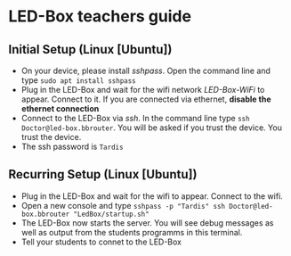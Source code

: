 # LED-Box teachers guide

## Initial Setup (Linux [Ubuntu])

* On your device, please install *sshpass*. Open the command line and type `sudo apt install sshpass`
* Plug in the LED-Box and wait for the wifi network *LED-Box-WiFi* to appear. Connect to it. If you are connected via ethernet, **disable the ethernet connection**
* Connect to the LED-Box via *ssh*. In the command line type `ssh Doctor@led-box.bbrouter`. You will be asked if you trust the device. You trust the device.
* The ssh password is `Tardis`

## Recurring Setup (Linux [Ubuntu])

* Plug in the LED-Box and wait for the wifi to appear. Connect to the wifi.
* Open a new console and type `sshpass -p "Tardis" ssh Doctor@led-box.bbrouter "LedBox/startup.sh"` 
* The LED-Box now starts the server. You will see debug messages as well as output from the students programms in this terminal.
* Tell your students to connet to the LED-Box